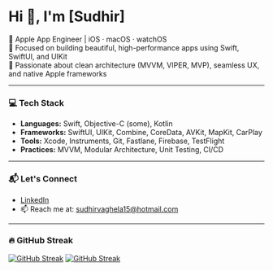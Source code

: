 <h1 align="leading">Hi 👋, I'm [Sudhir]</h1>

🚀 Apple App Engineer | iOS · macOS · watchOS  
🎯 Focused on building beautiful, high-performance apps using Swift, SwiftUI, and UIKit  
💼 Passionate about clean architecture (MVVM, VIPER, MVP), seamless UX, and native Apple frameworks  

---

### 💻 Tech Stack

- **Languages:** Swift, Objective-C (some), Kotlin
- **Frameworks:** SwiftUI, UIKit, Combine, CoreData, AVKit, MapKit, CarPlay
- **Tools:** Xcode, Instruments, Git, Fastlane, Firebase, TestFlight
- **Practices:** MVVM, Modular Architecture, Unit Testing, CI/CD

---

### 📬 Let's Connect

- [LinkedIn](https://www.linkedin.com/in/smvaghela/)
- 📫 Reach me at: sudhirvaghela15@hotmail.com

---

<!-- [![GitHub Streak] https://streak-stats.demolab.com/?user=sudhirvaghela15&theme=radica -->

### 🔥 GitHub Streak

[![GitHub Streak](https://streak-stats.demolab.com/?user=sudhirvaghela15/sudhirvaghela15&theme=radica)](https://git.io/streak-stats)
[![GitHub Streak](https://streak-stats.demolab.com?user=sudhirvaghela15/sudhirvaghela15&theme=tokyonight&hide_border=true)](https://git.io/streak-stats)




